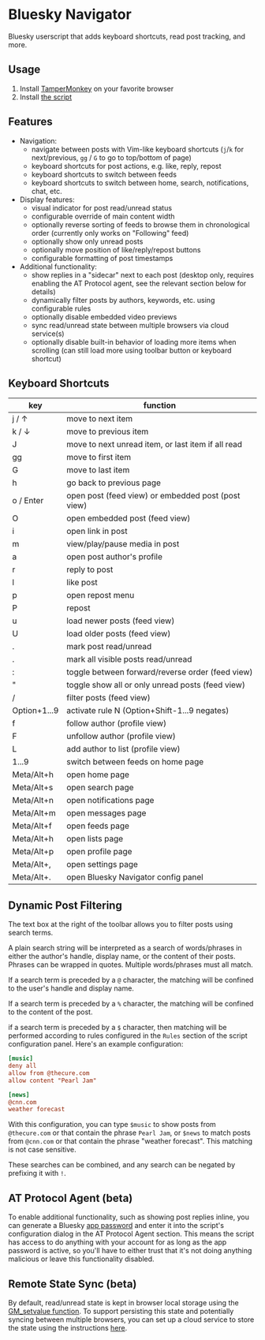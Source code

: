 Bluesky Navigator
=================

Bluesky userscript that adds keyboard shortcuts, read post tracking, and more. 


Usage
-----

1. Install [TamperMonkey](https://en.wikipedia.org/wiki/Tampermonkey) on your
   favorite browser
2. Install [the script](https://github.com/tonycpsu/bluesky-navigator/raw/refs/heads/main/dist/bluesky-navigator.user.js)


Features
--------

- Navigation:
    - navigate between posts with Vim-like keyboard shortcuts (`j`/`k` for
      next/previous, `gg` / `G` to go to top/bottom of page)
    - keyboard shortcuts for post actions, e.g. like, reply, repost
    - keyboard shortcuts to switch between feeds
    - keyboard shortcuts to switch between home, search, notifications, chat, etc.
- Display features:
    - visual indicator for post read/unread status
    - configurable override of main content width
    - optionally reverse sorting of feeds to browse them in chronological order
      (currently only works on "Following" feed)
    - optionally show only unread posts
    - optionally move position of like/reply/repost buttons
    - configurable formatting of post timestamps
- Additional functionality:
    - show replies in a "sidecar" next to each post (desktop only, requires
      enabling the AT Protocol agent, see the relevant section below for details)   
    - dynamically filter posts by authors, keywords, etc. using configurable
      rules
    - optionally disable embedded video previews
    - sync read/unread state between multiple browsers via cloud service(s)
    - optionally disable built-in behavior of loading more items when scrolling
      (can still load more using toolbar button or keyboard shortcut)


Keyboard Shortcuts
------------------

 | key          | function                                           |
 | -------------|----------------------------------------------------|
 | j / ↑        | move to next item                                  |
 | k / ↓        | move to previous item                              |
 | J            | move to next unread item, or last item if all read |
 | gg           | move to first item                                 |
 | G            | move to last item                                  |
 | h            | go back to previous page                           | 
 | o / Enter    | open post (feed view) or embedded post (post view) |
 | O            | open embedded post (feed view)                     |
 | i            | open link in post                                  |
 | m            | view/play/pause media in post                      |
 | a            | open post author's profile                         |
 | r            | reply to post                                      |
 | l            | like post                                          |
 | p            | open repost menu                                   |
 | P            | repost                                             |
 | u            | load newer posts (feed view)                       |
 | U            | load older posts (feed view)                       |
 | .            | mark post read/unread                              |
 | .            | mark all visible posts read/unread                 |
 | :            | toggle between forward/reverse order (feed view)   |
 | "            | toggle show all or only unread posts (feed view)   |
 | /            | filter posts (feed view)                           |
 | Option+1...9 | activate rule N (Option+Shift-1...9 negates)       |
 | f            | follow author (profile view)                       |
 | F            | unfollow author (profile view)                     |
 | L            | add author to list (profile view)                  |
 | 1...9        | switch between feeds on home page                  |
 | Meta/Alt+h   | open home page                                     |
 | Meta/Alt+s   | open search page                                   |
 | Meta/Alt+n   | open notifications page                            |
 | Meta/Alt+m   | open messages page                                 |
 | Meta/Alt+f   | open feeds page                                    |
 | Meta/Alt+h   | open lists page                                    |
 | Meta/Alt+p   | open profile page                                  |
 | Meta/Alt+,   | open settings page                                 |
 | Meta/Alt+.   | open Bluesky Navigator config panel                |

Dynamic Post Filtering
----------------------

The text box at the right of the toolbar allows you to filter posts using search
terms.

A plain search string will be interpreted as a search of words/phrases in either
the author's handle, display name, or the content of their posts. Phrases can be
wrapped in quotes. Multiple words/phrases must all match.

If a search term is preceded by a `@` character, the matching will be confined
to the user's handle and display name. 

If a search term is preceded by a `%` character, the matching will be confined
to the content of the post.

if a search term is preceded by a `$` character, then matching will be performed
according to rules configured in the `Rules` section of the script configuration
panel. Here's an example configuration:

``` ini
[music]
deny all
allow from @thecure.com
allow content "Pearl Jam"

[news]
@cnn.com
weather forecast


```

With this configuration, you can type `$music` to show posts from `@thecure.com`
or that contain the phrase `Pearl Jam`, or `$news` to match posts from
`@cnn.com` or that contain the phrase "weather forecast". This matching is not
case sensitive.

These searches can be combined, and any search can be negated by prefixing it
with `!`.


AT Protocol Agent (beta)
------------------------

To enable additional functionality, such as showing post replies inline, you can
generate a Bluesky [app password](https://bsky.app/settings/app-passwords) and
enter it into the script's configuration dialog in the AT Protocol Agent
section. This means the script has access to do anything with your account for
as long as the app password is active, so you'll have to either trust that it's
not doing anything malicious or leave this functionality disabled.

Remote State Sync (beta)
------------------------

By default, read/unread state is kept in browser local storage using the
[GM_setvalue
function](https://www.tampermonkey.net/documentation.php?locale=en#api:GM_setValue).
To support persisting this state and potentially syncing between multiple
browsers, you can set up a cloud service to store the state using the
instructions [here](doc/remote_state.md).
